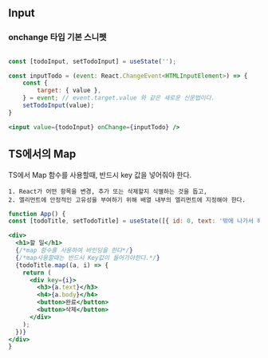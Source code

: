 
## Input

### onchange 타입 기본 스니펫
```jsx

const [todoInput, setTodoInput] = useState('');

const inputTodo = (event: React.ChangeEvent<HTMLInputElement>) => {
	const {
		target: { value },
	} = event; // event.target.value 와 같은 새로운 신문법이다.
	setTodoInput(value);
}
```

```jsx
<input value={todoInput} onChange={inputTodo} />
```

## TS에서의 Map 
TS에서 Map 함수를 사용할때, 반드시 key 값을 넣어줘야 한다.

```ad-info
1. React가 어떤 항목을 변경, 추가 또는 삭제할지 식별하는 것을 돕고, 
2. 엘리먼트에 안정적인 고유성을 부여하기 위해 배열 내부의 엘리먼트에 지정해야 한다.
```

```jsx
function App() {
const [todoTitle, setTodoTitle] = useState([{ id: 0, text: '밖에 나가서 해물찜 먹기', body: '노래방 가기', isdone: false }]);

<div>
  <h1>할 일</h1>
  {/*map 함수를 사용하여 바인딩을 한다*/}
  {/*map사용할때는 반드시 Key값이 들어가야한다.*/}
  {todoTitle.map((a, i) => {
    return (
      <div key={i}>
        <h3>{a.text}</h3>
        <h4>{a.body}</h4>
        <button>완료</button>
        <button>삭제</button>
      </div>
    );
  })}
</div>	
}
```

